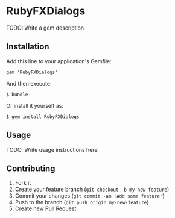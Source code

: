 # RubyFXDialogs

TODO: Write a gem description

## Installation

Add this line to your application's Gemfile:

    gem 'RubyFXDialogs'

And then execute:

    $ bundle

Or install it yourself as:

    $ gem install RubyFXDialogs

## Usage

TODO: Write usage instructions here

## Contributing

1. Fork it
2. Create your feature branch (`git checkout -b my-new-feature`)
3. Commit your changes (`git commit -am 'Add some feature'`)
4. Push to the branch (`git push origin my-new-feature`)
5. Create new Pull Request
